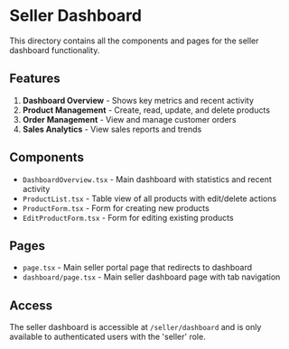 # Seller Dashboard

This directory contains all the components and pages for the seller dashboard functionality.

## Features

1. **Dashboard Overview** - Shows key metrics and recent activity
2. **Product Management** - Create, read, update, and delete products
3. **Order Management** - View and manage customer orders
4. **Sales Analytics** - View sales reports and trends

## Components

- `DashboardOverview.tsx` - Main dashboard with statistics and recent activity
- `ProductList.tsx` - Table view of all products with edit/delete actions
- `ProductForm.tsx` - Form for creating new products
- `EditProductForm.tsx` - Form for editing existing products

## Pages

- `page.tsx` - Main seller portal page that redirects to dashboard
- `dashboard/page.tsx` - Main seller dashboard page with tab navigation

## Access

The seller dashboard is accessible at `/seller/dashboard` and is only available to authenticated users with the 'seller' role.